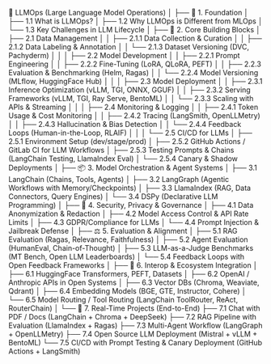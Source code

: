 📁 LLMOps (Large Language Model Operations)
│
├── 🧠 1. Foundation
│   ├── 1.1 What is LLMOps?
│   ├── 1.2 Why LLMOps is Different from MLOps
│   └── 1.3 Key Challenges in LLM Lifecycle
│
├── 🧱 2. Core Building Blocks
│   ├── 2.1 Data Management
│   │   ├── 2.1.1 Data Collection & Curation
│   │   ├── 2.1.2 Data Labeling & Annotation
│   │   └── 2.1.3 Dataset Versioning (DVC, Pachyderm)
│   │
│   ├── 2.2 Model Development
│   │   ├── 2.2.1 Prompt Engineering
│   │   ├── 2.2.2 Fine-Tuning (LoRA, QLoRA, PEFT)
│   │   ├── 2.2.3 Evaluation & Benchmarking (Helm, Ragas)
│   │   └── 2.2.4 Model Versioning (MLflow, HuggingFace Hub)
│   │
│   ├── 2.3 Model Deployment
│   │   ├── 2.3.1 Inference Optimization (vLLM, TGI, ONNX, GGUF)
│   │   ├── 2.3.2 Serving Frameworks (vLLM, TGI, Ray Serve, BentoML)
│   │   └── 2.3.3 Scaling with APIs & Streaming
│   │
│   ├── 2.4 Monitoring & Logging
│   │   ├── 2.4.1 Token Usage & Cost Monitoring
│   │   ├── 2.4.2 Tracing (LangSmith, OpenLLMetry)
│   │   ├── 2.4.3 Hallucination & Bias Detection
│   │   └── 2.4.4 Feedback Loops (Human-in-the-Loop, RLAIF)
│   │
│   └── 2.5 CI/CD for LLMs
│       ├── 2.5.1 Environment Setup (dev/stage/prod)
│       ├── 2.5.2 GitHub Actions / GitLab CI for LLM Workflows
│       ├── 2.5.3 Testing Prompts & Chains (LangChain Testing, LlamaIndex Eval)
│       └── 2.5.4 Canary & Shadow Deployments
│
├── 📦 3. Model Orchestration & Agent Systems
│   ├── 3.1 LangChain (Chains, Tools, Agents)
│   ├── 3.2 LangGraph (Agentic Workflows with Memory/Checkpoints)
│   ├── 3.3 LlamaIndex (RAG, Data Connectors, Query Engines)
│   └── 3.4 DSPy (Declarative LLM Programming)
│
├── 🔐 4. Security, Privacy & Governance
│   ├── 4.1 Data Anonymization & Redaction
│   ├── 4.2 Model Access Control & API Rate Limits
│   ├── 4.3 GDPR/Compliance for LLMs
│   └── 4.4 Prompt Injection & Jailbreak Defense
│
├── ⚖️ 5. Evaluation & Alignment
│   ├── 5.1 RAG Evaluation (Ragas, Relevance, Faithfulness)
│   ├── 5.2 Agent Evaluation (HumanEval, Chain-of-Thought)
│   ├── 5.3 LLM-as-a-Judge Benchmarks (MT Bench, Open LLM Leaderboards)
│   └── 5.4 Feedback Loops with Open Feedback Frameworks
│
├── 🧩 6. Interop & Ecosystem Integration
│   ├── 6.1 HuggingFace Transformers, PEFT, Datasets
│   ├── 6.2 OpenAI / Anthropic APIs in Open Systems
│   ├── 6.3 Vector DBs (Chroma, Weaviate, Qdrant)
│   ├── 6.4 Embedding Models (BGE, GTE, Instructor, Cohere)
│   └── 6.5 Model Routing / Tool Routing (LangChain ToolRouter, ReAct, RouterChain)
│
└── 🚀 7. Real-Time Projects (End-to-End)
    ├── 7.1 Chat with PDF / Docs (LangChain + Chroma + DeepSeek)
    ├── 7.2 RAG Pipeline with Evaluation (LlamaIndex + Ragas)
    ├── 7.3 Multi-Agent Workflow (LangGraph + OpenLLMetry)
    ├── 7.4 Open Source LLM Deployment (Mistral + vLLM + BentoML)
    └── 7.5 CI/CD with Prompt Testing & Canary Deployment (GitHub Actions + LangSmith)
